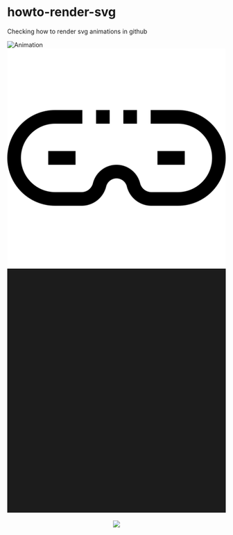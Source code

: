 # howto-render-svg
Checking how to render svg animations in github

![Animation](https://raw.githubusercontent.com/armsp/howto-render-svg/master/docs/animation.svg?sanitize=true)
![Still image](./docs/incognito.svg)
![Animation](./docs/animation.svg)
<p align="center">
    <img src="https://github.com/armsp/howto-render-svg/blob/master/docs/animation.svg">
</p>
<img alt="my image" src="https://raw.githubusercontent.com/armsp/howto-render-svg/master/docs/animation.svg?sanitize=true>
